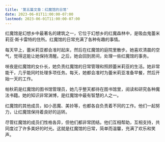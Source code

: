 ```yaml
---
title: '第五篇文章：红魔馆的日常'
date: 2023-06-01T11:00:00-07:00
lastmod: 2023-06-01T11:00:00-07:00
---
```


红魔馆是幻想乡中最著名的建筑之一，它位于幻想乡的红魔森林中，是吸血鬼蕾米莉亚·斯卡雷特的住所。红魔馆的日常充满了各种有趣的事情。

每天早上，蕾米莉亚都会准时起床，然后在红魔馆的庭院里散步。她喜欢清晨的空气，觉得这能让她保持清醒。之后，她会回到房间，处理一些红魔馆的事务。

咲夜是红魔馆的女仆长，她负责红魔馆的日常管理和照顾蕾米莉亚的生活。她非常能干，几乎能同时处理多项任务。每天，她都会准时为蕾米莉亚准备早餐，然后开始一天的工作。

帕秋莉是红魔馆的图书馆管理员，她几乎整天都待在图书馆里，阅读和研究各种魔法书籍。她的知识非常渊博，是红魔馆中最有智慧的人之一。

红魔馆的其他成员，如小恶魔、美铃等，也都各自负责着不同的工作。他们一起努力，让红魔馆保持着良好的运转。

尽管红魔馆的成员们性格各异，但他们都非常团结。他们互相帮助，互相支持，共同度过了许多美好的时光。这就是红魔馆的日常，简单而温馨，充满了欢乐和笑声。